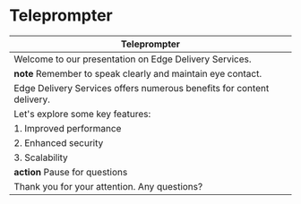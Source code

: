 # Teleprompter

| Teleprompter |
|--------------|
| Welcome to our presentation on Edge Delivery Services. |
| **note** Remember to speak clearly and maintain eye contact. |
| Edge Delivery Services offers numerous benefits for content delivery. |
| Let's explore some key features: |
| 1. Improved performance |
| 2. Enhanced security |
| 3. Scalability |
| **action** Pause for questions |
| Thank you for your attention. Any questions? |
